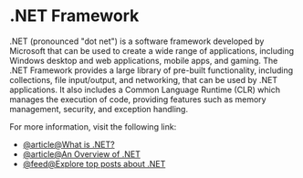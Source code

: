 # .NET Framework

.NET (pronounced "dot net") is a software framework developed by Microsoft that can be used to create a wide range of applications, including Windows desktop and web applications, mobile apps, and gaming. The .NET Framework provides a large library of pre-built functionality, including collections, file input/output, and networking, that can be used by .NET applications. It also includes a Common Language Runtime (CLR) which manages the execution of code, providing features such as memory management, security, and exception handling.

For more information, visit the following link:

- [@article@What is .NET?](https://dotnet.microsoft.com/en-us/learn/dotnet/what-is-dotnet)
- [@article@An Overview of .NET](https://auth0.com/blog/what-is-dotnet-platform-overview/)
- [@feed@Explore top posts about .NET](https://app.daily.dev/tags/.net?ref=roadmapsh)
